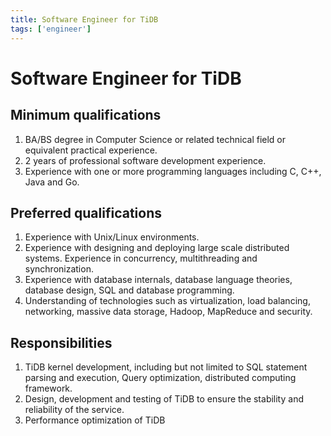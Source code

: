 ```yaml
---
title: Software Engineer for TiDB
tags: ['engineer']
---
```


# Software Engineer for TiDB

## Minimum qualifications

1. BA/BS degree in Computer Science or related technical field or equivalent practical experience.
2. 2 years of professional software development experience.
3. Experience with one or more programming languages including C, C++, Java and Go.

## Preferred qualifications

1. Experience with Unix/Linux environments.
2. Experience with designing and deploying large scale distributed systems. Experience in concurrency, multithreading and synchronization.
3. Experience with database internals, database language theories, database design, SQL and database programming.
4. Understanding of technologies such as virtualization, load balancing, networking, massive data storage, Hadoop, MapReduce and security.

## Responsibilities

1. TiDB kernel development, including but not limited to SQL statement parsing and execution, Query optimization, distributed computing framework.
2. Design, development and testing of TiDB to ensure the stability and reliability of the service.
3. Performance optimization of TiDB
